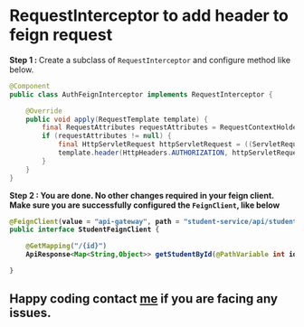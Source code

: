 # RequestInterceptor to add header to feign request

<b>Step 1 : </b> Create a subclass of `RequestInterceptor` and configure method like below.
<br>
```java
@Component
public class AuthFeignInterceptor implements RequestInterceptor {

    @Override
    public void apply(RequestTemplate template) {
        final RequestAttributes requestAttributes = RequestContextHolder.getRequestAttributes();
        if (requestAttributes != null) {
            final HttpServletRequest httpServletRequest = ((ServletRequestAttributes) requestAttributes).getRequest();
            template.header(HttpHeaders.AUTHORIZATION, httpServletRequest.getHeader(HttpHeaders.AUTHORIZATION));
        }
    }
}
```

<b>Step 2 <b> : You are done. No other changes required in your feign client. Make sure you are successfully configured the `FeignClient`, like below

```java
@FeignClient(value = "api-gateway", path = "student-service/api/students/")
public interface StudentFeignClient {

    @GetMapping("/{id}")
    ApiResponse<Map<String,Object>> getStudentById(@PathVariable int id);

}
```

## Happy coding contact [me](https://www.linkedin.com/in/deepu-george-jacob-76753358/) if you are facing any issues.

